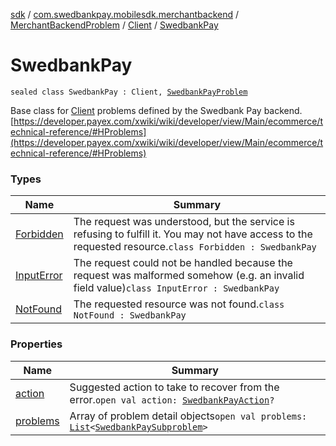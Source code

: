 [sdk](../../../../index.md) / [com.swedbankpay.mobilesdk.merchantbackend](../../../index.md) / [MerchantBackendProblem](../../index.md) / [Client](../index.md) / [SwedbankPay](./index.md)

# SwedbankPay

`sealed class SwedbankPay : Client, `[`SwedbankPayProblem`](../../../-swedbank-pay-problem/index.md)

Base class for [Client](../index.md) problems defined by the Swedbank Pay backend.
[https://developer.payex.com/xwiki/wiki/developer/view/Main/ecommerce/technical-reference/#HProblems](https://developer.payex.com/xwiki/wiki/developer/view/Main/ecommerce/technical-reference/#HProblems)

### Types

| Name | Summary |
|---|---|
| [Forbidden](-forbidden/index.md) | The request was understood, but the service is refusing to fulfill it. You may not have access to the requested resource.`class Forbidden : SwedbankPay` |
| [InputError](-input-error/index.md) | The request could not be handled because the request was malformed somehow (e.g. an invalid field value)`class InputError : SwedbankPay` |
| [NotFound](-not-found/index.md) | The requested resource was not found.`class NotFound : SwedbankPay` |

### Properties

| Name | Summary |
|---|---|
| [action](action.md) | Suggested action to take to recover from the error.`open val action: `[`SwedbankPayAction`](../../../-swedbank-pay-action.md)`?` |
| [problems](problems.md) | Array of problem detail objects`open val problems: `[`List`](https://kotlinlang.org/api/latest/jvm/stdlib/kotlin.collections/-list/index.html)`<`[`SwedbankPaySubproblem`](../../../-swedbank-pay-subproblem/index.md)`>` |
